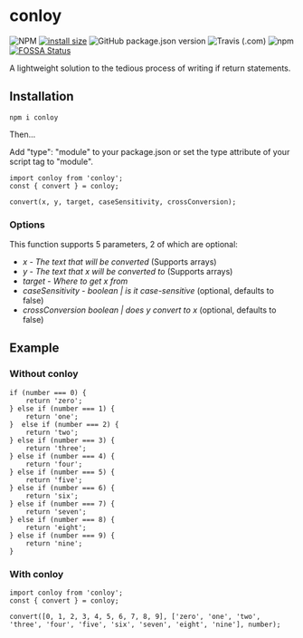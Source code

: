 # conloy

![NPM](https://img.shields.io/npm/l/conloy?color=blue)
[![install size](https://packagephobia.com/badge?p=conloy)](https://packagephobia.com/result?p=conloy)
![GitHub package.json version](https://img.shields.io/github/package-json/v/ElitKrit/conloy)
![Travis (.com)](https://img.shields.io/travis/com/ElitKrit/conloy)
![npm](https://img.shields.io/npm/dw/conloy?color=blue)
[![FOSSA Status](https://app.fossa.com/api/projects/git%2Bgithub.com%2FElitKrit%2Fconloy.svg?type=shield)](https://app.fossa.com/projects/git%2Bgithub.com%2FElitKrit%2Fconloy?ref=badge_shield)

A lightweight solution to the tedious process of writing if return statements.

## Installation

`npm i conloy`

Then...

Add "type": "module" to your package.json or set the type attribute of your script tag to "module". 

```
import conloy from 'conloy';
const { convert } = conloy;

convert(x, y, target, caseSensitivity, crossConversion);
```    
### Options

This function supports 5 parameters, 2 of which are optional:

* *x* - _The text that will be converted_ (Supports arrays)
* *y* - _The text that x will be converted to_ (Supports arrays) 
* *target* - _Where to get x from_ 
* *caseSensitivity* - _boolean | is it case-sensitive_ (optional, defaults to false)
* *crossConversion* _boolean | does y convert to x_ (optional, defaults to false) 

## Example

### Without conloy 

```
if (number === 0) {
    return 'zero';
} else if (number === 1) {
    return 'one';
}  else if (number === 2) {
    return 'two';
} else if (number === 3) {
    return 'three';
} else if (number === 4) {
    return 'four';
} else if (number === 5) {
    return 'five';
} else if (number === 6) {
    return 'six';
} else if (number === 7) {
    return 'seven';
} else if (number === 8) {
    return 'eight';
} else if (number === 9) {
    return 'nine';
}
```
### With conloy

```
import conloy from 'conloy';
const { convert } = conloy;

convert([0, 1, 2, 3, 4, 5, 6, 7, 8, 9], ['zero', 'one', 'two', 'three', 'four', 'five', 'six', 'seven', 'eight', 'nine'], number);
```